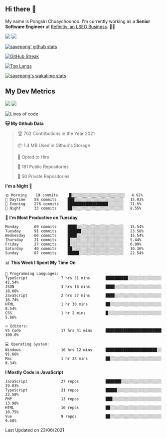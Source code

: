 ## Hi there 👋

My name is Pongsiri Chuaychoonoo. I'm currently working as a **Senior Software Engineer** at [Refinitiv, an LSEG Business](https://www.refinitiv.com). 👨‍💻

[<img src="https://img.shields.io/badge/savepong.com-%230077B5.svg?&style=for-the-badge&color=81e6d9" />](https://savepong.com)
[<img src="https://img.shields.io/badge/linkedin-%230077B5.svg?&style=for-the-badge&logo=linkedin&logoColor=white" />](https://www.linkedin.com/in/savepong)

[![savepong' github stats](https://github-readme-stats.vercel.app/api?username=savepong&show_icons=true&count_private=true&theme=gotham&hide_border=true&bg_color=00000000&text_color=768390FF)](https://savepong.com/posts/stats)

[![GitHub Streak](https://github-readme-streak-stats.herokuapp.com?user=savepong&theme=gotham&hide_border=true&background=00000000&dates=768390FF)](https://savepong.com/posts/stats)

[![Top Langs](https://github-readme-stats.vercel.app/api/top-langs/?username=savepong&layout=compact&langs_count=10&theme=gotham&hide_border=true&bg_color=00000000&text_color=768390FF)](https://savepong.com/posts/stats)

[![savepong's wakatime stats](https://github-readme-stats.vercel.app/api/wakatime?username=@savepong&layout=default&theme=gotham&hide_border=true&bg_color=00000000&text_color=768390FF)](https://savepong.com/posts/stats)

## My Dev Metrics

[![](https://komarev.com/ghpvc/?username=savepong&color=blue&label=Profile%20Views)](https://github.com/savepong)
[![](https://img.shields.io/github/followers/savepong?label=GitHub%20Followers)](https://github.com/savepong)

<!--START_SECTION:waka-->
![Lines of code](https://img.shields.io/badge/From%20Hello%20World%20I%27ve%20Written-1.7%20million%20lines%20of%20code-blue)

**🐱 My Github Data** 

> 🏆 702 Contributions in the Year 2021
 > 
> 📦 1.4 MB Used in Github's Storage 
 > 
> 💼 Opted to Hire
 > 
> 📜 181 Public Repositories 
 > 
> 🔑 50 Private Repositories  
 > 
**I'm a Night 🦉** 

```text
🌞 Morning    19 commits     █░░░░░░░░░░░░░░░░░░░░░░░░   4.92% 
🌆 Daytime    58 commits     ███░░░░░░░░░░░░░░░░░░░░░░   15.03% 
🌃 Evening    276 commits    ██████████████████░░░░░░░   71.5% 
🌙 Night      33 commits     ██░░░░░░░░░░░░░░░░░░░░░░░   8.55%

```
📅 **I'm Most Productive on Tuesday** 

```text
Monday       60 commits     ████░░░░░░░░░░░░░░░░░░░░░   15.54% 
Tuesday      91 commits     ██████░░░░░░░░░░░░░░░░░░░   23.58% 
Wednesday    60 commits     ████░░░░░░░░░░░░░░░░░░░░░   15.54% 
Thursday     21 commits     █░░░░░░░░░░░░░░░░░░░░░░░░   5.44% 
Friday       27 commits     █░░░░░░░░░░░░░░░░░░░░░░░░   6.99% 
Saturday     40 commits     ██░░░░░░░░░░░░░░░░░░░░░░░   10.36% 
Sunday       87 commits     █████░░░░░░░░░░░░░░░░░░░░   22.54%

```


📊 **This Week I Spent My Time On** 

```text
💬 Programming Languages: 
TypeScript               7 hrs 31 mins       ██████████░░░░░░░░░░░░░░░   42.54% 
JSON                     3 hrs 18 mins       ████░░░░░░░░░░░░░░░░░░░░░   18.68% 
JavaScript               2 hrs 57 mins       ████░░░░░░░░░░░░░░░░░░░░░   16.74% 
HTML                     1 hr 30 mins        ██░░░░░░░░░░░░░░░░░░░░░░░   8.54% 
CSS                      1 hr 2 mins         █░░░░░░░░░░░░░░░░░░░░░░░░   5.86%

🔥 Editors: 
VS Code                  17 hrs 41 mins      █████████████████████████   100.0%

💻 Operating System: 
Windows                  16 hrs 12 mins      ███████████████████████░░   91.66% 
Mac                      1 hr 28 mins        ██░░░░░░░░░░░░░░░░░░░░░░░   8.34%

```

**I Mostly Code in JavaScript** 

```text
JavaScript               27 repos            ███████░░░░░░░░░░░░░░░░░░   29.03% 
TypeScript               21 repos            █████░░░░░░░░░░░░░░░░░░░░   22.58% 
PHP                      13 repos            ███░░░░░░░░░░░░░░░░░░░░░░   13.98% 
HTML                     10 repos            ██░░░░░░░░░░░░░░░░░░░░░░░   10.75% 
Vue                      9 repos             ██░░░░░░░░░░░░░░░░░░░░░░░   9.68%

```



 Last Updated on 23/06/2021
<!--END_SECTION:waka-->

<!--
**savepong/savepong** is a ✨ _special_ ✨ repository because its `README.md` (this file) appears on your GitHub profile.

Here are some ideas to get you started:

- 🔭 I’m currently working on WebComponents and TypeScript.
- 🌱 I’m currently learning ...
- 👯 I’m looking to collaborate on ...
- 🤔 I’m looking for help with ...
- 💬 Ask me about ...
- 📫 How to reach me: ...
- 😄 Pronouns: ...
- ⚡ Fun fact: ...
-->
